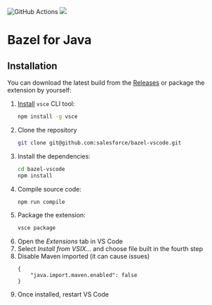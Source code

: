 ![GitHub Actions](https://github.com/salesforce/bazel-vscode/workflows/main/badge.svg)
[![](https://img.shields.io/badge/license-BSD%203-blue.svg)](https://opensource.org/licenses/BSD-3-Clause)

Bazel for Java
===========================

Installation
--------------------
You can download the latest build from the [Releases](https://github.com/salesforce/bazel-vscode/releases) or package the extension by yourself:
1. [Install](https://code.visualstudio.com/api/working-with-extensions/publishing-extension#installation) `vsce` CLI tool:
    ```bash
    npm install -g vsce
    ```
2. Clone the repository
    ```bash
    git clone git@github.com:salesforce/bazel-vscode.git
    ```
3. Install the dependencies:
    ```bash
    cd bazel-vscode
    npm install
    ```
4. Compile source code:
    ```bash
    npm run compile
    ```
5. Package the extension:
    ```bash
    vsce package
    ```
6. Open the _Extensions_ tab in VS Code
7. Select _Install from VSIX..._ and choose file built in the fourth step
8. Disable Maven imported (it can cause issues)
    ```
    {
        "java.import.maven.enabled": false
    }
    ```
10. Once installed, restart VS Code
